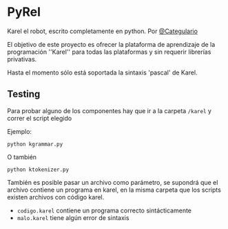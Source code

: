 PyRel
=====

Karel el robot, escrito completamente en python. Por [@Categulario](https://twitter.com/categulario)

El objetivo de este proyecto es ofrecer la plataforma de aprendizaje de la programación ''Karel'' para todas las plataformas y sin requerir librerías privativas.

Hasta el momento sólo está soportada la sintaxis 'pascal' de Karel.

Testing
-------

Para probar alguno de los componentes hay que ir a la carpeta `/karel` y correr el script elegido

Ejemplo:

`python kgrammar.py`

O también

`python ktokenizer.py`

También es posible pasar un archivo como parámetro, se supondrá que el archivo contiene un programa en karel, en la misma carpeta que los scripts existen archivos con código karel.

* `codigo.karel` contiene un programa correcto sintácticamente
* `malo.karel` tiene algún error de sintaxis
